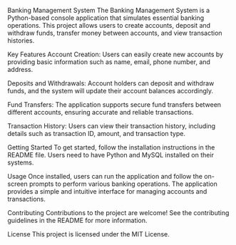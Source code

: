 Banking Management System
The Banking Management System is a Python-based console application that simulates essential banking operations. This project allows users to create accounts, deposit and withdraw funds, transfer money between accounts, and view transaction histories.

Key Features
Account Creation: Users can easily create new accounts by providing basic information such as name, email, phone number, and address.

Deposits and Withdrawals: Account holders can deposit and withdraw funds, and the system will update their account balances accordingly.

Fund Transfers: The application supports secure fund transfers between different accounts, ensuring accurate and reliable transactions.

Transaction History: Users can view their transaction history, including details such as transaction ID, amount, and transaction type.

Getting Started
To get started, follow the installation instructions in the README file. Users need to have Python and MySQL installed on their systems.

Usage
Once installed, users can run the application and follow the on-screen prompts to perform various banking operations. The application provides a simple and intuitive interface for managing accounts and transactions.

Contributing
Contributions to the project are welcome! See the contributing guidelines in the README for more information.

License
This project is licensed under the MIT License.